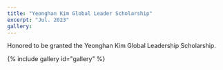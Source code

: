 ```yaml
---
title: "Yeonghan Kim Global Leader Scholarship"
excerpt: "Jul. 2023"
gallery:
---
```


Honored to be granted the Yeonghan Kim Global Leadership Scholarship.

{% include gallery id="gallery"  %}
